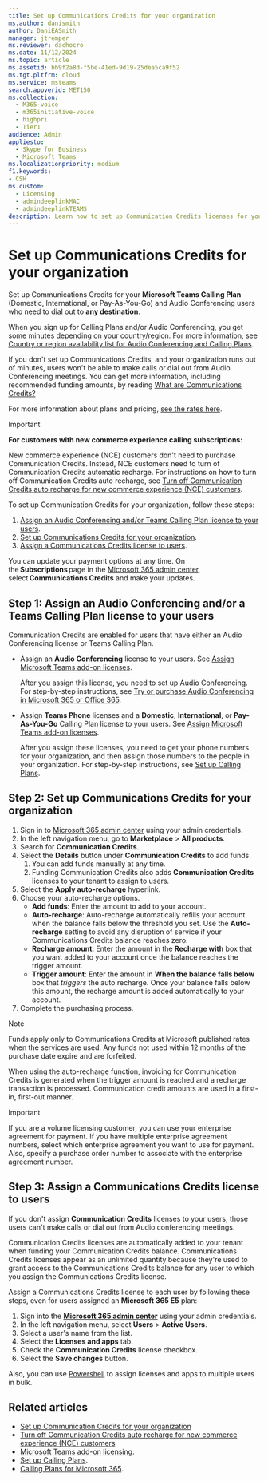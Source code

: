 ```yaml
---
title: Set up Communications Credits for your organization
ms.author: danismith
author: DaniEASmith
manager: jtremper
ms.reviewer: dachocro
ms.date: 11/12/2024
ms.topic: article
ms.assetid: bb9f2a8d-f5be-41ed-9d19-25dea5ca9f52
ms.tgt.pltfrm: cloud
ms.service: msteams
search.appverid: MET150
ms.collection: 
  - M365-voice
  - m365initiative-voice
  - highpri
  - Tier1
audience: Admin
appliesto: 
  - Skype for Business
  - Microsoft Teams
ms.localizationpriority: medium
f1.keywords:
- CSH
ms.custom: 
  - Licensing
  - admindeeplinkMAC
  - admindeeplinkTEAMS
description: Learn how to set up Communication Credits licenses for your users and organization.
---
```


# Set up Communications Credits for your organization

Set up Communications Credits for your **Microsoft Teams Calling Plan** (Domestic, International, or Pay-As-You-Go) and Audio Conferencing users who need to dial out to **any destination**.

When you sign up for Calling Plans and/or Audio Conferencing, you get some minutes depending on your country/region. For more information, see [Country or region availability list for Audio Conferencing and Calling Plans](./country-and-region-availability-for-audio-conferencing-and-calling-plans/country-and-region-availability-for-audio-conferencing-and-calling-plans.md#select-your-country-or-region-to-see-whats-available-for-your-organization).

If you don't set up Communications Credits, and your organization runs out of minutes, users won't be able to make calls or dial out from Audio Conferencing meetings. You can get more information, including recommended funding amounts, by reading [What are Communications Credits?](what-are-communications-credits.md)
  
For more information about plans and pricing, [see the rates here](https://go.microsoft.com/fwlink/p/?LinkId=799523).

> [!IMPORTANT]
> **For customers with new commerce experience calling subscriptions:**
>
> New commerce experience (NCE) customers don't need to purchase Communication Credits. Instead, NCE customers need to turn of Communication Credits automatic recharge. For instructions on how to turn off Communication Credits auto recharge, see [Turn off Communication Credits auto recharge for new commerce experience (NCE) customers](turn-off-communication-credits-auto-recharge-for-nce-customers.md).

To set up Communication Credits for your organization, follow these steps:

1. [Assign an Audio Conferencing and/or Teams Calling Plan license to your users](#step-1-assign-an-audio-conferencing-andor-a-teams-calling-plan-license-to-your-users).
2. [Set up Communications Credits for your organization](#step-2-set-up-communications-credits-for-your-organization).
3. [Assign a Communications Credits license to users](#step-3-assign-a-communications-credits-license-to-users).

You can update your payment options at any time. On the **Subscriptions** page in the [Microsoft 365 admin center](https://go.microsoft.com/fwlink/p/?linkid=2024339), select **Communications Credits** and make your updates.

## Step 1: Assign an Audio Conferencing and/or a Teams Calling Plan license to your users
  
Communication Credits are enabled for users that have either an Audio Conferencing license or Teams Calling Plan.
  
- Assign an **Audio Conferencing** license to your users. See [Assign Microsoft Teams add-on licenses](./teams-add-on-licensing/microsoft-teams-add-on-licensing.md).

  After you assign this license, you need to set up Audio Conferencing. For step-by-step instructions, see [Try or purchase Audio Conferencing in Microsoft 365 or Office 365](try-or-purchase-audio-conferencing-in-office-365-for-teams.md).

- Assign **Teams Phone** licenses and a **Domestic**, **International**, or **Pay-As-You-Go** Calling Plan license to your users. See [Assign Microsoft Teams add-on licenses](./teams-add-on-licensing/microsoft-teams-add-on-licensing.md).
  
  After you assign these licenses, you need to get your phone numbers for your organization, and then assign those numbers to the people in your organization. For step-by-step instructions, see [Set up Calling Plans](set-up-calling-plans.md).
  
## Step 2: Set up Communications Credits for your organization

1. Sign in to [Microsoft 365 admin center](https://go.microsoft.com/fwlink/p/?linkid=2024339) using your admin credentials.
1. In the left navigation menu, go to **Marketplace** > **All products**.
1. Search for **Communication Credits**.
1. Select the **Details** button under **Communication Credits** to add funds.
    1. You can add funds manually at any time.
    1. Funding Communication Credits also adds **Communication Credits** licenses to your tenant to assign to users.
1. Select the **Apply auto-recharge** hyperlink.
1. Choose your auto-recharge options.
   - **Add funds**: Enter the amount to add to your account.
   - **Auto-recharge**: Auto-recharge automatically refills your account when the balance falls below the threshold you set. Use the **Auto-recharge** setting to avoid any disruption of service if your Communications Credits balance reaches zero.
   - **Recharge amount**: Enter the amount in the **Recharge with** box that you want added to your account once the balance reaches the trigger amount.
   - **Trigger amount**: Enter the amount in **When the balance falls below** box that *triggers* the auto recharge. Once your balance falls below this amount, the recharge amount is added automatically to your account.
1. Complete the purchasing process.

> [!NOTE]
> Funds apply only to Communications Credits at Microsoft published rates when the services are used. Any funds not used within 12 months of the purchase date expire and are forfeited.
>
> When using the auto-recharge function, invoicing for Communication Credits is generated when the trigger amount is reached and a recharge transaction is processed. Communication credit amounts are used in a first-in, first-out manner.

>[!IMPORTANT]
>If you are a volume licensing customer, you can use your enterprise agreement for payment. If you have multiple enterprise agreement numbers, select which enterprise agreement you want to use for payment. Also, specify a purchase order number to associate with the enterprise agreement number.

## Step 3: Assign a Communications Credits license to users

If you don't assign **Communication Credits** licenses to your users, those users can't make calls or dial out from Audio conferencing meetings.

Communication Credits licenses are automatically added to your tenant when funding your Communication Credits balance. Communications Credits licenses appear as an unlimited quantity because they're used to grant access to the Communications Credits balance for any user to which you assign the Communications Credits license.

Assign a Communications Credits license to each user by following these steps, even for users assigned an **Microsoft 365 E5** plan:

1. Sign into the [**Microsoft 365 admin center**](https://go.microsoft.com/fwlink/p/?linkid=2024339) using your admin credentials.
1. In the left navigation menu, select **Users** > **Active Users**.
1. Select a user's name from the list.
1. Select the **Licenses and apps** tab.
1. Check the **Communication Credits** license checkbox.
1. Select the **Save changes** button.

Also, you can use [Powershell](/powershell/module/teams/) to assign licenses and apps to multiple users in bulk.

## Related articles

- [Set up Communication Credits for your organization](set-up-communications-credits-for-your-organization.md)
- [Turn off Communication Credits auto recharge for new commerce experience (NCE) customers](turn-off-communication-credits-auto-recharge-for-nce-customers.md)
- [Microsoft Teams add-on licensing](./teams-add-on-licensing/microsoft-teams-add-on-licensing.md).
- [Set up Calling Plans](set-up-calling-plans.md).
- [Calling Plans for Microsoft 365](calling-plans-for-office-365.md).
